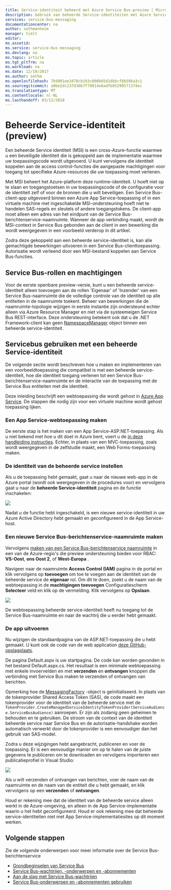 ```yaml
---
title: Service-identiteit beheerd met Azure Service Bus-preview | Microsoft Docs
description: Gebruik van beheerde Service-identiteiten met Azure Servicebus
services: service-bus-messaging
documentationcenter: na
author: sethmanheim
manager: timlt
editor: 
ms.assetid: 
ms.service: service-bus-messaging
ms.devlang: na
ms.topic: article
ms.tgt_pltfrm: na
ms.workload: na
ms.date: 12/19/2017
ms.author: sethm
ms.openlocfilehash: 7b9901ee3478cb193c808b65d2dbbcf8b596a3c1
ms.sourcegitcommit: a0be2dc237d30b7f79914e8adfb85299571374ec
ms.translationtype: MT
ms.contentlocale: nl-NL
ms.lasthandoff: 03/12/2018
---
```

# <a name="managed-service-identity-preview"></a>Beheerde Service-identiteit (preview)

Een beheerde Service identiteit (MSI) is een cross-Azure-functie waarmee u een beveiligde identiteit die is gekoppeld aan de implementatie waarmee uw toepassingscode wordt uitgevoerd. U kunt vervolgens die identiteit koppelen aan de access control-functies die aangepaste machtigingen voor toegang tot specifieke Azure-resources die uw toepassing moet verlenen.

Met MSI beheert het Azure-platform deze runtime-identiteit. U hoeft niet op te slaan en toegangstoetsen in uw toepassingscode of de configuratie voor de identiteit zelf of voor de bronnen die u wilt beveiligen. Een Service Bus-client-app uitgevoerd binnen een Azure App Service-toepassing of in een virtuele machine met ingeschakelde MSI-ondersteuning hoeft niet te handelen SAS-regels en sleutels of andere toegangstokens. De client-app moet alleen een adres van het eindpunt van de Service Bus-berichtenservice-naamruimte. Wanneer de app verbinding maakt, wordt de MSI-context in Service Bus gebonden aan de client in een bewerking die wordt weergegeven in een voorbeeld verderop in dit artikel. 

Zodra deze gekoppeld aan een beheerde service-identiteit is, kan alle gemachtigde bewerkingen uitvoeren in een Service Bus-clienttoepassing. Autorisatie wordt verleend door een MSI-bestand koppelen aan Service Bus-functies. 

## <a name="service-bus-roles-and-permissions"></a>Service Bus-rollen en machtigingen

Voor de eerste openbare preview-versie, kunt u een beheerde service-identiteit alleen toevoegen aan de rollen 'Eigenaar' of 'Inzender' van een Service Bus-naamruimte die de volledige controle van de identiteit op alle entiteiten in de naamruimte toekent. Beheer van bewerkingen die de naamruimte-topologie wijzigen in eerste instantie zijn ondersteund echter alleen via Azure Resource Manager en niet via de systeemeigen Service Bus REST-interface. Deze ondersteuning betekent ook dat u de .NET Framework-client kan geen [NamespaceManager](/dotnet/api/microsoft.servicebus.namespacemanager) object binnen een beheerde service-identiteit.

## <a name="use-service-bus-with-a-managed-service-identity"></a>Servicebus gebruiken met een beheerde Service-identiteit

De volgende sectie wordt beschreven hoe u maken en implementeren van een voorbeeldtoepassing die compatibel is met een beheerde service-identiteit, hoe die identiteit toegang verlenen tot een Service Bus-berichtenservice-naamruimte en de interactie van de toepassing met de Service Bus entiteiten met die identiteit.

Deze inleiding beschrijft een webtoepassing die wordt gehost in [Azure App Service](https://azure.microsoft.com/services/app-service/). De stappen die nodig zijn voor een virtuele machine wordt gehost toepassing lijken.

### <a name="create-an-app-service-web-application"></a>Een App Service-webtoepassing maken

De eerste stap is het maken van een App Service-ASP.NET-toepassing. Als u niet bekend met hoe u dit doet in Azure bent, voert u de [in deze handleiding instructies](../app-service/app-service-web-get-started-dotnet-framework.md). Echter, in plaats van een MVC-toepassing, zoals wordt weergegeven in de zelfstudie maakt, een Web Forms-toepassing maken.

### <a name="set-up-the-managed-service-identity"></a>De identiteit van de beheerde service instellen

Als u de toepassing hebt gemaakt, gaat u naar de nieuwe web-app in de Azure portal (wordt ook weergegeven in de procedures voor) en vervolgens gaat u naar de **beheerde Service-identiteit** pagina en de functie inschakelen: 

![](./media/service-bus-managed-service-identity/msi1.png)

Nadat u de functie hebt ingeschakeld, is een nieuwe service-identiteit in uw Azure Active Directory hebt gemaakt en geconfigureerd in de App Service-host.

### <a name="create-a-new-service-bus-messaging-namespace"></a>Een nieuwe Service Bus-berichtenservice-naamruimte maken

Vervolgens [maken van een Service Bus-berichtenservice naamruimte](service-bus-create-namespace-portal.md) in een van de Azure-regio's die preview ondersteuning bieden voor RBAC: **VS-Oost**, **ons Oost 2**, of **West-Europa** . 

Navigeer naar de naamruimte **Access Control (IAM)** pagina in de portal en klik vervolgens op **toevoegen** om toe te voegen aan de identiteit van de beheerde service de **eigenaar** rol. Om dit te doen, zoekt u de naam van de webtoepassing in de **machtigingen toevoegen** Configuratiescherm **Selecteer** veld en klik op de vermelding. Klik vervolgens op **Opslaan**.

![](./media/service-bus-managed-service-identity/msi2.png)
 
De webtoepassing beheerde service-identiteit heeft nu toegang tot de Service Bus-naamruimte en naar de wachtrij die u eerder hebt gemaakt. 

### <a name="run-the-app"></a>De app uitvoeren

Nu wijzigen de standaardpagina van de ASP.NET-toepassing die u hebt gemaakt. U kunt ook de code van de web application [deze GitHub-opslagplaats](https://github.com/Azure/azure-service-bus/tree/master/samples/DotNet/Microsoft.ServiceBus.Messaging/ManagedServiceIdentity).

De pagina Default.aspx is uw startpagina. De code kan worden gevonden in het bestand Default.aspx.cs. Het resultaat is een minimale webtoepassing met enkele invoervelden en met **verzenden** en **ontvangen** knoppen die verbinding met Service Bus maken te verzenden of ontvangen van berichten.

Opmerking hoe de [MessagingFactory](/dotnet/api/microsoft.servicebus.messaging.messagingfactory) -object is geïnitialiseerd. In plaats van de tokenprovider Shared Access Token (SAS), de code maakt een tokenprovider voor de identiteit van de beheerde service met de `TokenProvider.CreateManagedServiceIdentityTokenProvider(ServiceAudience.ServiceBusAudience)` aanroepen. Er zijn als zodanig geen geheimen te behouden en te gebruiken. De stroom van de context van de identiteit beheerde service naar Service Bus en de autorisatie-handshake worden automatisch verwerkt door de tokenprovider is een eenvoudiger dan het gebruik van SAS-model.

Zodra u deze wijzigingen hebt aangebracht, publiceren en voer de toepassing. Er is een eenvoudige manier om op te halen van de juiste gegevens te publiceren om te downloaden en vervolgens importeren een publicatieprofiel in Visual Studio:

![](./media/service-bus-managed-service-identity/msi3.png)
 
Als u wilt verzenden of ontvangen van berichten, voer de naam van de naamruimte en de naam van de entiteit die u hebt gemaakt, en klik vervolgens op een **verzenden** of **ontvangen**.
 
Houd er rekening mee dat de identiteit van de beheerde service alleen werkt in de Azure-omgeving, en alleen in de App Service-implementatie waarin u het hebt geconfigureerd. Houd er ook rekening mee dat beheerde service-identiteiten niet met App Service-implementatiesites op dit moment werken.

## <a name="next-steps"></a>Volgende stappen

Zie de volgende onderwerpen voor meer informatie over de Service Bus-berichtenservice

* [Grondbeginselen van Service Bus](service-bus-fundamentals-hybrid-solutions.md)
* [Service Bus-wachtrijen, -onderwerpen en -abonnementen](service-bus-queues-topics-subscriptions.md)
* [Aan de slag met Service Bus-wachtrijen](service-bus-dotnet-get-started-with-queues.md)
* [Service Bus-onderwerpen en -abonnementen gebruiken](service-bus-dotnet-how-to-use-topics-subscriptions.md)